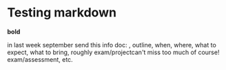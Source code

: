 # Testing markdown

**bold**

in last week september send this info doc:
, outline, when, where, what to expect, what to bring, roughly exam/projectcan't miss too much of course! exam/assessment, etc.
